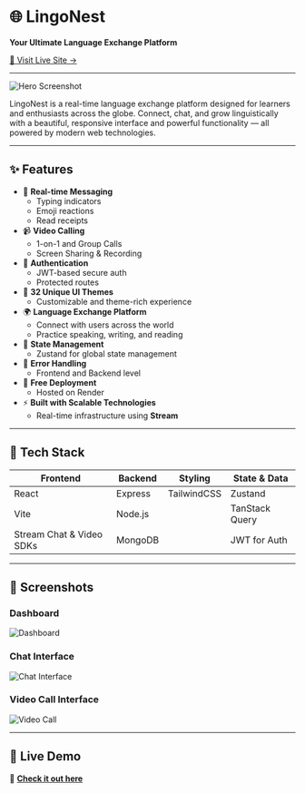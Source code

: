 # 🌐 LingoNest

**Your Ultimate Language Exchange Platform**

[🔗 Visit Live Site →](https://lingonest.onrender.com)

---

![Hero Screenshot](https://github.com/user-attachments/assets/1c8385da-5f73-421a-8077-05fae3db1209)

LingoNest is a real-time language exchange platform designed for learners and enthusiasts across the globe. Connect, chat, and grow linguistically with a beautiful, responsive interface and powerful functionality — all powered by modern web technologies.

---

## ✨ Features

- 💬 **Real-time Messaging**
  - Typing indicators
  - Emoji reactions
  - Read receipts
- 📹 **Video Calling**
  - 1-on-1 and Group Calls
  - Screen Sharing & Recording
- 🔐 **Authentication**
  - JWT-based secure auth
  - Protected routes
- 🎨 **32 Unique UI Themes**
  - Customizable and theme-rich experience
- 🌍 **Language Exchange Platform**
  - Connect with users across the world
  - Practice speaking, writing, and reading
- 🧠 **State Management**
  - Zustand for global state management
- 🚨 **Error Handling**
  - Frontend and Backend level
- 🚀 **Free Deployment**
  - Hosted on Render
- ⚡ **Built with Scalable Technologies**
  - Real-time infrastructure using **Stream**

---

## 🧰 Tech Stack

| Frontend     | Backend     | Styling     | State & Data     |
|--------------|-------------|-------------|------------------|
| React        | Express     | TailwindCSS | Zustand          |
| Vite         | Node.js     |             | TanStack Query   |
| Stream Chat & Video SDKs | MongoDB |             | JWT for Auth     |

---

## 📸 Screenshots

### Dashboard  
![Dashboard](https://github.com/user-attachments/assets/a1770b5e-cd6b-47af-94cd-73982e9acfb5)

### Chat Interface  
![Chat Interface](https://github.com/user-attachments/assets/7f8f4623-09b2-466f-9981-3d8ee5b84c27)

### Video Call Interface  
![Video Call](https://github.com/user-attachments/assets/a4dc88d8-0bd2-4f06-8094-03b645c97fda)

---

## 🚀 Live Demo

🔗 **[Check it out here](https://lingonest.onrender.com)**


